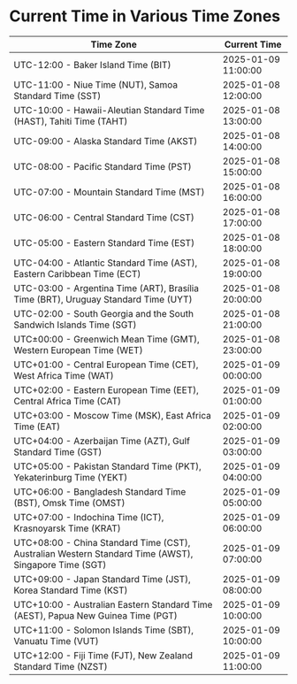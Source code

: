 # Current Time in Various Time Zones

| Time Zone | Current Time |
|-----------|--------------|
| UTC-12:00 - Baker Island Time (BIT) | 2025-01-09 11:00:00 |
| UTC-11:00 - Niue Time (NUT), Samoa Standard Time (SST) | 2025-01-08 12:00:00 |
| UTC-10:00 - Hawaii-Aleutian Standard Time (HAST), Tahiti Time (TAHT) | 2025-01-08 13:00:00 |
| UTC-09:00 - Alaska Standard Time (AKST) | 2025-01-08 14:00:00 |
| UTC-08:00 - Pacific Standard Time (PST) | 2025-01-08 15:00:00 |
| UTC-07:00 - Mountain Standard Time (MST) | 2025-01-08 16:00:00 |
| UTC-06:00 - Central Standard Time (CST) | 2025-01-08 17:00:00 |
| UTC-05:00 - Eastern Standard Time (EST) | 2025-01-08 18:00:00 |
| UTC-04:00 - Atlantic Standard Time (AST), Eastern Caribbean Time (ECT) | 2025-01-08 19:00:00 |
| UTC-03:00 - Argentina Time (ART), Brasília Time (BRT), Uruguay Standard Time (UYT) | 2025-01-08 20:00:00 |
| UTC-02:00 - South Georgia and the South Sandwich Islands Time (SGT) | 2025-01-08 21:00:00 |
| UTC±00:00 - Greenwich Mean Time (GMT), Western European Time (WET) | 2025-01-08 23:00:00 |
| UTC+01:00 - Central European Time (CET), West Africa Time (WAT) | 2025-01-09 00:00:00 |
| UTC+02:00 - Eastern European Time (EET), Central Africa Time (CAT) | 2025-01-09 01:00:00 |
| UTC+03:00 - Moscow Time (MSK), East Africa Time (EAT) | 2025-01-09 02:00:00 |
| UTC+04:00 - Azerbaijan Time (AZT), Gulf Standard Time (GST) | 2025-01-09 03:00:00 |
| UTC+05:00 - Pakistan Standard Time (PKT), Yekaterinburg Time (YEKT) | 2025-01-09 04:00:00 |
| UTC+06:00 - Bangladesh Standard Time (BST), Omsk Time (OMST) | 2025-01-09 05:00:00 |
| UTC+07:00 - Indochina Time (ICT), Krasnoyarsk Time (KRAT) | 2025-01-09 06:00:00 |
| UTC+08:00 - China Standard Time (CST), Australian Western Standard Time (AWST), Singapore Time (SGT) | 2025-01-09 07:00:00 |
| UTC+09:00 - Japan Standard Time (JST), Korea Standard Time (KST) | 2025-01-09 08:00:00 |
| UTC+10:00 - Australian Eastern Standard Time (AEST), Papua New Guinea Time (PGT) | 2025-01-09 10:00:00 |
| UTC+11:00 - Solomon Islands Time (SBT), Vanuatu Time (VUT) | 2025-01-09 10:00:00 |
| UTC+12:00 - Fiji Time (FJT), New Zealand Standard Time (NZST) | 2025-01-09 11:00:00 |
